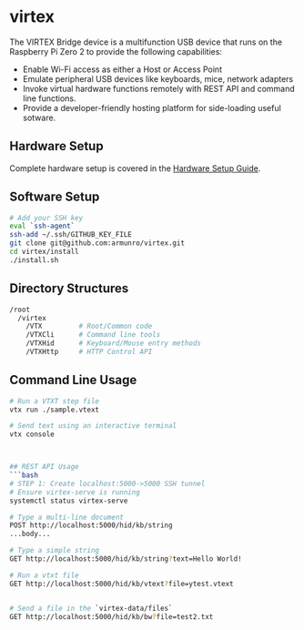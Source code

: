 # virtex

The VIRTEX Bridge device is a multifunction USB device that runs on the Raspberry Pi Zero 2 to provide the following capabilities:
- Enable Wi-Fi access as either a Host or Access Point
- Emulate peripheral USB devices like keyboards, mice, network adapters
- Invoke virtual hardware functions remotely with REST API and command line functions.
- Provide a developer-friendly hosting platform for side-loading useful sotware.



## Hardware Setup
Complete hardware setup is covered in the [Hardware Setup Guide](docs/HardwareSetup.md).

## Software Setup
```bash
# Add your SSH key
eval `ssh-agent`
ssh-add ~/.ssh/GITHUB_KEY_FILE
git clone git@github.com:armunro/virtex.git
cd virtex/install
./install.sh
```
## Directory Structures
```bash
/root
  /virtex
    /VTX         # Root/Common code
    /VTXCli      # Command line tools
    /VTXHid      # Keyboard/Mouse entry methods
    /VTXHttp     # HTTP Control API
```



## Command Line Usage
```bash
# Run a VTXT step file 
vtx run ./sample.vtext

# Send text using an interactive terminal
vtx console



## REST API Usage
```bash
# STEP 1: Create localhost:5000->5000 SSH tunnel
# Ensure virtex-serve is running
systemctl status virtex-serve

# Type a multi-line document
POST http://localhost:5000/hid/kb/string
...body...

# Type a simple string
GET http://localhost:5000/hid/kb/string?text=Hello World!

# Run a vtxt file
GET http://localhost:5000/hid/kb/vtext?file=ytest.vtext


# Send a file in the `virtex-data/files`
GET http://localhost:5000/hid/kb/bw?file=test2.txt
```
